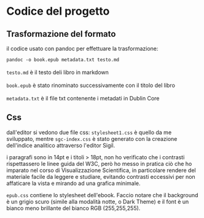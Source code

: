 # Codice del progetto

## Trasformazione del formato

il codice usato con pandoc per effettuare la trasformazione:

<code>pandoc -o book.epub metadata.txt testo.md</code> <br></br>
<code>testo.md</code> è il testo deli libro in markdown<br></br>
<code>book.epub</code> è stato rinominato successivamente con il titolo del libro <br></br>
<code>metadata.txt</code> è il file txt contenente i metadati in Dublin Core

## Css

dall'editor si vedono due file css:
<code>stylesheet1.css</code> è quello da me sviluppato, mentre <code>sgc-index.css</code> è stato generato con la creazione dell'indice analitico attraverso l'editor Sigil. 

i paragrafi sono in 14pt e i titoli > 18pt, non ho verificato che i contrasti rispettassero le linee guida del W3C, però ho messo in pratica ciò che ho imparato nel corso di Visualizzazione Scientifica, in particolare rendere del materiale facile da leggere e studiare, evitando contrasti eccessivi per non affaticare la vista e mirando ad una grafica minimale.

<code>epub.css</code> contiene lo stylesheet dell'ebook. Faccio notare che il background è un grigio scuro (simile alla modalità notte, o Dark Theme) e il font è un bianco meno brillante del bianco RGB (255,255,255).

